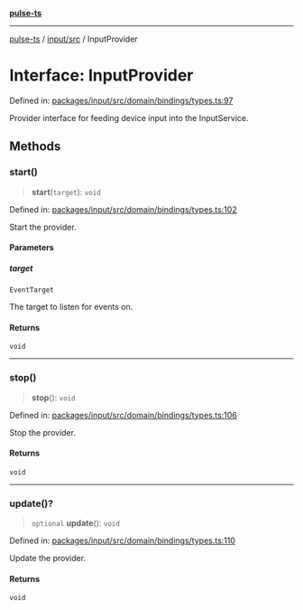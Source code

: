 [**pulse-ts**](../../../README.md)

***

[pulse-ts](../../../README.md) / [input/src](../README.md) / InputProvider

# Interface: InputProvider

Defined in: [packages/input/src/domain/bindings/types.ts:97](https://github.com/jlehett/pulse-ts/blob/4869ef2c4af7bf37d31e2edd2d6d1ba148133fb2/packages/input/src/domain/bindings/types.ts#L97)

Provider interface for feeding device input into the InputService.

## Methods

### start()

> **start**(`target`): `void`

Defined in: [packages/input/src/domain/bindings/types.ts:102](https://github.com/jlehett/pulse-ts/blob/4869ef2c4af7bf37d31e2edd2d6d1ba148133fb2/packages/input/src/domain/bindings/types.ts#L102)

Start the provider.

#### Parameters

##### target

`EventTarget`

The target to listen for events on.

#### Returns

`void`

***

### stop()

> **stop**(): `void`

Defined in: [packages/input/src/domain/bindings/types.ts:106](https://github.com/jlehett/pulse-ts/blob/4869ef2c4af7bf37d31e2edd2d6d1ba148133fb2/packages/input/src/domain/bindings/types.ts#L106)

Stop the provider.

#### Returns

`void`

***

### update()?

> `optional` **update**(): `void`

Defined in: [packages/input/src/domain/bindings/types.ts:110](https://github.com/jlehett/pulse-ts/blob/4869ef2c4af7bf37d31e2edd2d6d1ba148133fb2/packages/input/src/domain/bindings/types.ts#L110)

Update the provider.

#### Returns

`void`
